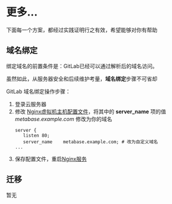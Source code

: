 # 更多...

下面每一个方案，都经过实践证明行之有效，希望能够对你有帮助

## 域名绑定

绑定域名的前置条件是：GitLab已经可以通过解析后的域名访问。  

虽然如此，从服务器安全和后续维护考量，**域名绑定**步骤不可省却  

GitLab 域名绑定操作步骤：

1. 登录云服务器
2. 修改 [Nginx虚拟机主机配置文件](/zh/stack-components.md#nginx)，将其中的 **server_name** 项的值 *metabase.example.com* 修改为你的域名
   ```text
   server {
      listen 80;
      server_name    metabase.example.com; # 改为自定义域名
   ...
   ```
3. 保存配置文件，重启[Nginx服务](/zh/admin-services.md#nginx)


## 迁移

暂无
